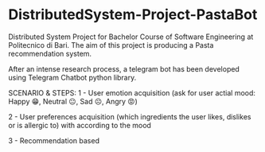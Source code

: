 # DistributedSystem-Project-PastaBot
Distributed System Project for Bachelor Course of Software Engineering at Politecnico di Bari.
The aim of this project is producing a Pasta recommendation system.

After an intense research process, a telegram bot has been developed using Telegram Chatbot python library.

SCENARIO & STEPS:
1 - User emotion acquisition (ask for user actial mood: Happy 😁, Neutral 😐, Sad ☹️, Angry 😡)

2 - User preferences acquisition (which ingredients the user likes, dislikes or is allergic to) with according to the mood

3 - Recommendation based 

